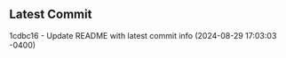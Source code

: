 
## Latest Commit
1cdbc16 - Update README with latest commit info (2024-08-29 17:03:03 -0400) <Yunxi-Zhou>
